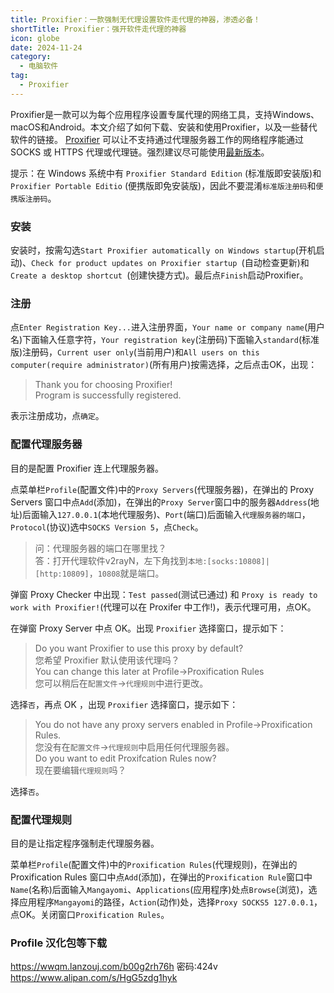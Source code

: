 ```yaml
---
title: Proxifier：一款强制无代理设置软件走代理的神器，渗透必备！
shortTitle: Proxifier：强开软件走代理的神器
icon: globe
date: 2024-11-24
category:
  - 电脑软件
tag:
  - Proxifier
---
```

Proxifier是一款可以为每个应用程序设置专属代理的网络工具，支持Windows、macOS和Android。本文介绍了如何下载、安装和使用Proxifier，以及一些替代软件的链接。
[Proxifier](https://www.proxifier.com) 可以让不支持通过代理服务器工作的网络程序能通过 SOCKS 或 HTTPS 代理或代理链。强烈建议尽可能使用[最新版本](https://www.proxifier.com/download)。

提示：在 Windows 系统中有 `Proxifier Standard Edition` (标准版即安装版)和 `Proxifier Portable Editio` (便携版即免安装版)，因此不要混淆`标准版注册码`和`便携版注册码`。


### 安装

安装时，按需勾选`Start Proxifier automatically on Windows startup`(开机启动)、`Check for product updates on Proxifier startup
`(自动检查更新)和`Create a desktop shortcut
`(创建快捷方式)。最后点`Finish`启动Proxifier。

### 注册

点`Enter Registration Key...`进入注册界面，`Your name or company name`(用户名)下面输入任意字符，`Your registration key`(注册码)下面输入`standard`(标准版)注册码，`Current user only`(当前用户)和`All users on this computer(require administrator)`(所有用户)按需选择，之后点击OK，出现：

> Thank you for choosing Proxifier!  
> Program is successfully registered.

表示注册成功，点`确定`。

### 配置代理服务器

目的是配置 Proxifier 连上代理服务器。

点菜单栏`Profile`(配置文件)中的`Proxy Servers`(代理服务器)，在弹出的 Proxy Servers 窗口中点`Add`(添加)，在弹出的`Proxy Server`窗口中的服务器`Address`(地址)后面输入`127.0.0.1`(本地代理服务)、`Port`(端口)后面输入`代理服务器的端口`，`Protocol`(协议)选中`SOCKS Version 5`，点`Check`。

> 问：代理服务器的端口在哪里找？  
> 答：打开代理软件v2rayN，左下角找到`本地:[socks:10808]| [http:10809]`，`10808`就是端口。

弹窗 Proxy Checker 中出现：`Test passed`(测试已通过) 和 `Proxy is ready to work with Proxifier!`(代理可以在 Proxifer 中工作!)，表示代理可用，点OK。

在弹窗 Proxy Server 中点 OK。出现 `Proxifier` 选择窗口，提示如下：

> Do you want Proxifier to use this proxy by default?  
> 您希望 Proxifier 默认使用该代理吗？  
> You can change this later at Profile->Proxification Rules  
> 您可以稍后在`配置文件`->`代理规则`中进行更改。

选择`否`，再点 OK ，出现 `Proxifier` 选择窗口，提示如下：

> You do not have any proxy servers enabled in Profile->Proxification Rules.  
> 您没有在`配置文件`->`代理规则`中启用任何代理服务器。  
> Do you want to edit Proxifcation Rules now?  
> 现在要编辑`代理规则`吗？

选择`否`。


### 配置代理规则

目的是让指定程序强制走代理服务器。

菜单栏`Profile`(配置文件)中的`Proxification Rules`(代理规则)，在弹出的 Proxification Rules 窗口中点`Add`(添加)，在弹出的`Proxification Rule`窗口中`Name`(名称)后面输入`Mangayomi`、`Applications`(应用程序)处点`Browse`(浏览)，选择应用程序`Mangayomi`的路径，`Action`(动作)处，选择`Proxy SOCKS5 127.0.0.1`，点OK。关闭窗口`Proxification Rules`。

### Profile 汉化包等下载

https://wwqm.lanzouj.com/b00g2rh76h 密码:424v  
https://www.alipan.com/s/HgG5zdg1hyk


